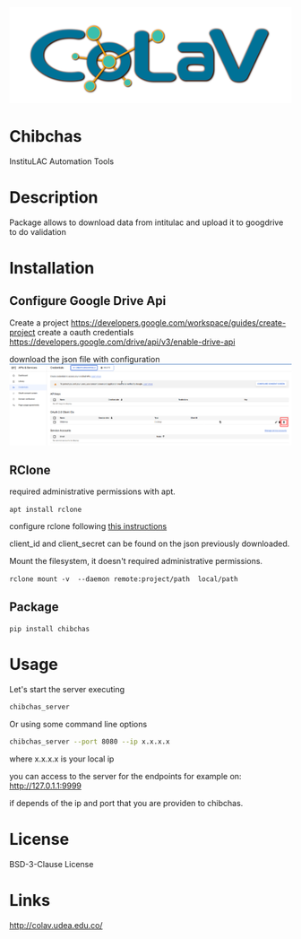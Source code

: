 <center><img src="https://raw.githubusercontent.com/colav/colav.github.io/master/img/Logo.png"/></center>

# Chibchas
InstituLAC Automation Tools

# Description
Package allows to download data from intitulac and upload it to googdrive to do validation

# Installation

## Configure Google Drive Api
Create a project https://developers.google.com/workspace/guides/create-project
create a oauth credentials https://developers.google.com/drive/api/v3/enable-drive-api

download the json file with configuration
![JSON Api Config](img/apijson.png?raw=true "Download json with credentials")


## RClone
required administrative permissions with apt.

`apt install rclone`


configure rclone following [this instructions](https://rclone.org/drive/) 

client_id and client_secret can be found on the json previously downloaded.

Mount the filesystem, it doesn't required administrative permissions.

`
 rclone mount -v  --daemon remote:project/path  local/path
`



## Package
`pip install chibchas`

# Usage
Let's start the server executing
```.sh
chibchas_server
```
Or using some command line options
```.sh
chibchas_server --port 8080 --ip x.x.x.x
```

where x.x.x.x is your local ip

you can access to the server for the endpoints for example on: http://127.0.1.1:9999

if depends of the ip and port that you are providen to chibchas.


# License
BSD-3-Clause License 

# Links
http://colav.udea.edu.co/




